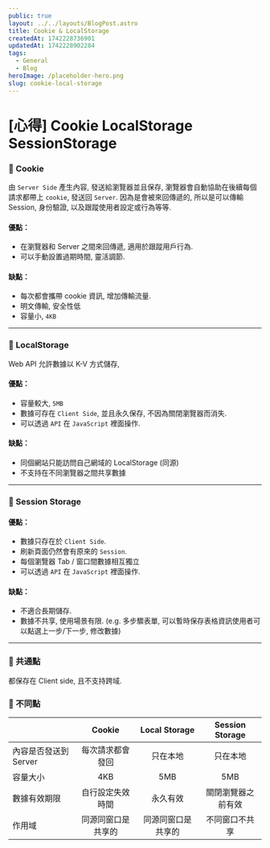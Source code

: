 ```yaml
---
public: true
layout: ../../layouts/BlogPost.astro
title: Cookie & LocalStorage
createdAt: 1742228736901
updatedAt: 1742228902284
tags:
  - General
  - Blog
heroImage: /placeholder-hero.png
slug: cookie-local-storage
---
```


# [心得] Cookie LocalStorage SessionStorage

### 🌋 Cookie

由 `Server Side` 產生內容, 發送給瀏覽器並且保存, 瀏覽器會自動協助在後續每個請求都帶上 `cookie`, 發送回 `Server`.
因為是會被來回傳遞的, 所以是可以傳輸 Session, 身份驗證, 以及跟蹤使用者設定或行為等等.

#### 優點：

- 在瀏覽器和 Server 之間來回傳遞, 適用於跟蹤用戶行為.
- 可以手動設置過期時間, 靈活調節.

#### 缺點：

- 每次都會攜帶 cookie 資訊, 增加傳輸流量.
- 明文傳輸, 安全性低
- 容量小, `4KB`

---

### 🌋 LocalStorage

Web API 允許數據以 K-V 方式儲存,

#### 優點：

- 容量較大, `5MB`
- 數據可存在 `Client Side`, 並且永久保存, 不因為關閉瀏覽器而消失.
- 可以透過 `API` 在 `JavaScript` 裡面操作.

#### 缺點：

- 同個網站只能訪問自己網域的 LocalStorage (同源)
- 不支持在不同瀏覽器之間共享數據

---

### 🌋 Session Storage

#### 優點：

- 數據只存在於 `Client Side`.
- 刷新頁面仍然會有原來的 `Session`.
- 每個瀏覽器 Tab / 窗口間數據相互獨立
- 可以透過 `API` 在 `JavaScript` 裡面操作.

#### 缺點：

- 不適合長期儲存.
- 數據不共享, 使用場景有限. (e.g. 多步驟表單, 可以暫時保存表格資訊使用者可以點選上一步/下一步, 修改數據)

---

### 🌋 共通點

都保存在 Client side, 且不支持跨域.

### 🌋 不同點

|                       |       Cookie       |   Local Storage    |  Session Storage   |
| --------------------- | :----------------: | :----------------: | :----------------: |
| 內容是否發送到 Server |  每次請求都會發回  |      只在本地      |      只在本地      |
| 容量大小              |        4KB         |        5MB         |        5MB         |
| 數據有效期限          |  自行設定失效時間  |      永久有效      | 關閉瀏覽器之前有效 |
| 作用域                | 同源同窗口是共享的 | 同源同窗口是共享的 |   不同窗口不共享   |
